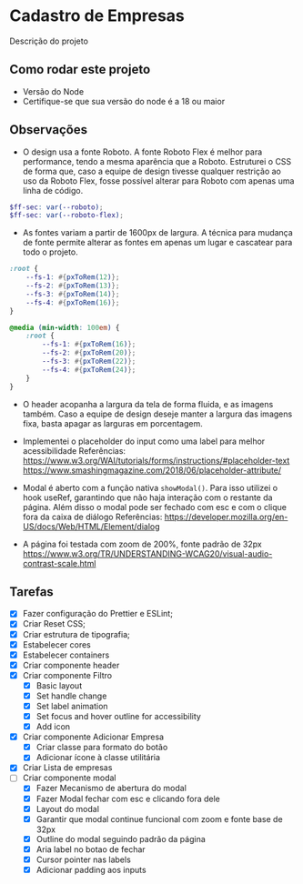 # Cadastro de Empresas

Descrição do projeto

## Como rodar este projeto

- Versão do Node
- Certifique-se que sua versão do node é a 18 ou maior

## Observações

- O design usa a fonte Roboto. A fonte Roboto Flex é melhor para performance, tendo a mesma aparência que a Roboto. Estruturei o CSS de forma que, caso a equipe de design tivesse qualquer restrição ao uso da Roboto Flex, fosse possível alterar para Roboto com apenas uma linha de código.

```scss
$ff-sec: var(--roboto);
$ff-sec: var(--roboto-flex);
```

- As fontes variam a partir de 1600px de largura. A técnica para mudança de fonte permite alterar as fontes em apenas um lugar e cascatear para todo o projeto.

```scss
:root {
	--fs-1: #{pxToRem(12)};
	--fs-2: #{pxToRem(13)};
	--fs-3: #{pxToRem(14)};
	--fs-4: #{pxToRem(16)};
}

@media (min-width: 100em) {
	:root {
		--fs-1: #{pxToRem(16)};
		--fs-2: #{pxToRem(20)};
		--fs-3: #{pxToRem(22)};
		--fs-4: #{pxToRem(24)};
	}
}
```

- O header acopanha a largura da tela de forma fluida, e as imagens também.
  Caso a equipe de design deseje manter a largura das imagens fixa, basta apagar as larguras em porcentagem.

- Implementei o placeholder do input como uma label para melhor acessibilidade
  Referências:
  https://www.w3.org/WAI/tutorials/forms/instructions/#placeholder-text
  https://www.smashingmagazine.com/2018/06/placeholder-attribute/

- Modal é aberto com a função nativa `showModal()`. Para isso utilizei o hook useRef, garantindo que não haja interação com o restante da página. Além disso o modal pode ser fechado com esc e com o clique fora da caixa de diálogo
  Referências:
  https://developer.mozilla.org/en-US/docs/Web/HTML/Element/dialog

- A página foi testada com zoom de 200%, fonte padrão de 32px
  https://www.w3.org/TR/UNDERSTANDING-WCAG20/visual-audio-contrast-scale.html

## Tarefas

- [x] Fazer configuração do Prettier e ESLint;
- [x] Criar Reset CSS;
- [x] Criar estrutura de tipografia;
- [x] Estabelecer cores
- [x] Estabelecer containers
- [x] Criar componente header
- [x] Criar componente Filtro
  - [x] Basic layout
  - [x] Set handle change
  - [x] Set label animation
  - [x] Set focus and hover outline for accessibility
  - [x] Add icon
- [x] Criar componente Adicionar Empresa
  - [x] Criar classe para formato do botão
  - [x] Adicionar ícone à classe utilitária
- [x] Criar Lista de empresas
- [ ] Criar componente modal
  - [x] Fazer Mecanismo de abertura do modal
  - [x] Fazer Modal fechar com esc e clicando fora dele
  - [x] Layout do modal
  - [x] Garantir que modal continue funcional com zoom e fonte base de 32px
  - [x] Outline do modal seguindo padrão da página
  - [x] Aria label no botao de fechar
  - [x] Cursor pointer nas labels
  - [x] Adicionar padding aos inputs
